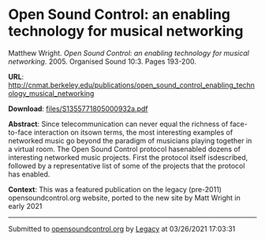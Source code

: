 # Open Sound Control: an enabling technology for musical networking

Matthew Wright. *Open Sound Control: an enabling technology for musical networking*. 2005.  Organised Sound 10:3. Pages 193-200. 

**URL**: <http://cnmat.berkeley.edu/publications/open_sound_control_enabling_technology_musical_networking>

**Download**: [files/S1355771805000932a.pdf](../files/S1355771805000932a.pdf)

**Abstract**: Since telecommunication can never equal the richness of face-to-face interaction on itsown terms, the most interesting examples of networked music go beyond the paradigm of musicians playing together in a virtual room. The Open Sound Control protocol hasenabled dozens of interesting networked music projects. First the protocol itself isdescribed, followed by a representative list of some of the projects that the protocol has enabled.

**Context**: This was a featured publication on the legacy (pre-2011) opensoundcontrol.org website, ported to the new site by Matt Wright in early 2021

---
Submitted to [opensoundcontrol.org](https://opensoundcontrol.org) by [Legacy](https://web.archive.org) at 03/26/2021 17:03:31
